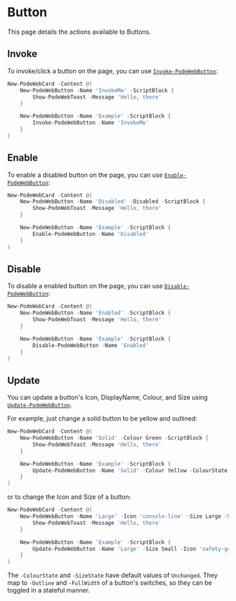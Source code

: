 # Button

This page details the actions available to Buttons.

## Invoke

To invoke/click a button on the page, you can use [`Invoke-PodeWebButton`](../../../Functions/Actions/Invoke-PodeWebButton):

```powershell
New-PodeWebCard -Content @(
    New-PodeWebButton -Name 'InvokeMe' -ScriptBlock {
        Show-PodeWebToast -Message 'Hello, there'
    }

    New-PodeWebButton -Name 'Example' -ScriptBlock {
        Invoke-PodeWebButton -Name 'InvokeMe'
    }
)
```

## Enable

To enable a disabled button on the page, you can use [`Enable-PodeWebButton`](../../../Functions/Actions/Enable-PodeWebButton):

```powershell
New-PodeWebCard -Content @(
    New-PodeWebButton -Name 'Disabled' -Disabled -ScriptBlock {
        Show-PodeWebToast -Message 'Hello, there'
    }

    New-PodeWebButton -Name 'Example' -ScriptBlock {
        Enable-PodeWebButton -Name 'Disabled'
    }
)
```

## Disable

To disable a enabled button on the page, you can use [`Disable-PodeWebButton`](../../../Functions/Actions/Disable-PodeWebButton):

```powershell
New-PodeWebCard -Content @(
    New-PodeWebButton -Name 'Enabled' -ScriptBlock {
        Show-PodeWebToast -Message 'Hello, there'
    }

    New-PodeWebButton -Name 'Example' -ScriptBlock {
        Disable-PodeWebButton -Name 'Enabled'
    }
)
```

## Update

You can update a button's Icon, DisplayName, Colour, and Size using [`Update-PodeWebButton`](../../../Functions/Actions/Update-PodeWebButton).

For example, just change a solid button to be yellow and outlined:

```powershell
New-PodeWebCard -Content @(
    New-PodeWebButton -Name 'Solid' -Colour Green -ScriptBlock {
        Show-PodeWebToast -Message 'Hello, there'
    }

    New-PodeWebButton -Name 'Example' -ScriptBlock {
        Update-PodeWebButton -Name 'Solid' -Colour Yellow -ColourState Outline
    }
)
```

or to change the Icon and Size of a button:

```powershell
New-PodeWebCard -Content @(
    New-PodeWebButton -Name 'Large' -Icon 'console-line' -Size Large -ScriptBlock {
        Show-PodeWebToast -Message 'Hello, there'
    }

    New-PodeWebButton -Name 'Example' -ScriptBlock {
        Update-PodeWebButton -Name 'Large' -Size Small -Icon 'safety-goggles'
    }
)
```

The `-ColourState` and `-SizeState` have default values of `Unchanged`. They map to `-Outline` and `-FullWidth` of a button's switches, so they can be toggled in a stateful manner.
